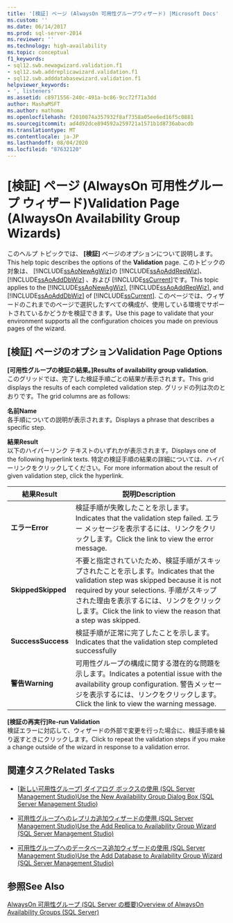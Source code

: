 ```yaml
---
title: '[検証] ページ (AlwaysOn 可用性グループウィザード) |Microsoft Docs'
ms.custom: ''
ms.date: 06/14/2017
ms.prod: sql-server-2014
ms.reviewer: ''
ms.technology: high-availability
ms.topic: conceptual
f1_keywords:
- sql12.swb.newagwizard.validation.f1
- sql12.swb.addreplicawizard.validation.f1
- sql12.swb.adddatabasewizard.validation.f1
helpviewer_keywords:
- ', listeners'
ms.assetid: c8971556-240c-491a-bc86-9cc72f71a3dd
author: MashaMSFT
ms.author: mathoma
ms.openlocfilehash: f2010074a357932f8af7358a05ee6ed16f5c0881
ms.sourcegitcommit: ad4d92dce894592a259721a1571b1d8736abacdb
ms.translationtype: MT
ms.contentlocale: ja-JP
ms.lasthandoff: 08/04/2020
ms.locfileid: "87632120"
---
```

# <a name="validation-page-alwayson-availability-group-wizards"></a><span data-ttu-id="88a97-102">[検証] ページ (AlwaysOn 可用性グループ ウィザード)</span><span class="sxs-lookup"><span data-stu-id="88a97-102">Validation Page (AlwaysOn Availability Group Wizards)</span></span>
  <span data-ttu-id="88a97-103">このヘルプ トピックでは、 **[検証]** ページのオプションについて説明します。</span><span class="sxs-lookup"><span data-stu-id="88a97-103">This help topic describes the options of the **Validation** page.</span></span> <span data-ttu-id="88a97-104">このトピックの対象は、 [!INCLUDE[ssAoNewAgWiz](../../../includes/ssaonewagwiz-md.md)]の [!INCLUDE[ssAoAddRepWiz](../../../includes/ssaoaddrepwiz-md.md)]、 [!INCLUDE[ssAoAddDbWiz](../../../includes/ssaoadddbwiz-md.md)] 、および [!INCLUDE[ssCurrent](../../../includes/sscurrent-md.md)]です。</span><span class="sxs-lookup"><span data-stu-id="88a97-104">This topic applies to the [!INCLUDE[ssAoNewAgWiz](../../../includes/ssaonewagwiz-md.md)], [!INCLUDE[ssAoAddRepWiz](../../../includes/ssaoaddrepwiz-md.md)], and [!INCLUDE[ssAoAddDbWiz](../../../includes/ssaoadddbwiz-md.md)] of [!INCLUDE[ssCurrent](../../../includes/sscurrent-md.md)].</span></span> <span data-ttu-id="88a97-105">このページでは、ウィザードのこれまでのページで選択したすべての構成が、使用している環境でサポートされているかどうかを検証できます。</span><span class="sxs-lookup"><span data-stu-id="88a97-105">Use this page to validate that your environment supports all the configuration choices you made on previous pages of the wizard.</span></span>  
  
##  <a name="validation-page-options"></a><a name="PageOptions"></a><span data-ttu-id="88a97-106">[検証] ページのオプション</span><span class="sxs-lookup"><span data-stu-id="88a97-106">Validation Page Options</span></span>  
 <span data-ttu-id="88a97-107">**[可用性グループの検証の結果。]**</span><span class="sxs-lookup"><span data-stu-id="88a97-107">**Results of availability group validation.**</span></span>  
 <span data-ttu-id="88a97-108">このグリッドでは、完了した検証手順ごとの結果が表示されます。</span><span class="sxs-lookup"><span data-stu-id="88a97-108">This grid displays the results of each completed validation step.</span></span> <span data-ttu-id="88a97-109">グリッドの列は次のとおりです。</span><span class="sxs-lookup"><span data-stu-id="88a97-109">The grid columns are as follows:</span></span>  
  
 <span data-ttu-id="88a97-110">**名前**</span><span class="sxs-lookup"><span data-stu-id="88a97-110">**Name**</span></span>  
 <span data-ttu-id="88a97-111">各手順についての説明が表示されます。</span><span class="sxs-lookup"><span data-stu-id="88a97-111">Displays a phrase that describes a specific step.</span></span>  
  
 <span data-ttu-id="88a97-112">**結果**</span><span class="sxs-lookup"><span data-stu-id="88a97-112">**Result**</span></span>  
 <span data-ttu-id="88a97-113">以下のハイパーリンク テキストのいずれかが表示されます。</span><span class="sxs-lookup"><span data-stu-id="88a97-113">Displays one of the following hyperlink texts.</span></span> <span data-ttu-id="88a97-114">特定の検証手順の結果の詳細については、ハイパーリンクをクリックしてください。</span><span class="sxs-lookup"><span data-stu-id="88a97-114">For more information about the result of given validation step, click the hyperlink.</span></span>  
  
|<span data-ttu-id="88a97-115">結果</span><span class="sxs-lookup"><span data-stu-id="88a97-115">Result</span></span>|<span data-ttu-id="88a97-116">説明</span><span class="sxs-lookup"><span data-stu-id="88a97-116">Description</span></span>|  
|------------|-----------------|  
|<span data-ttu-id="88a97-117">**エラー**</span><span class="sxs-lookup"><span data-stu-id="88a97-117">**Error**</span></span>|<span data-ttu-id="88a97-118">検証手順が失敗したことを示します。</span><span class="sxs-lookup"><span data-stu-id="88a97-118">Indicates that the validation step failed.</span></span> <span data-ttu-id="88a97-119">エラー メッセージを表示するには、リンクをクリックします。</span><span class="sxs-lookup"><span data-stu-id="88a97-119">Click the link to view the error message.</span></span>|  
|<span data-ttu-id="88a97-120">**Skipped**</span><span class="sxs-lookup"><span data-stu-id="88a97-120">**Skipped**</span></span>|<span data-ttu-id="88a97-121">不要と指定されていたため、検証手順がスキップされたことを示します。</span><span class="sxs-lookup"><span data-stu-id="88a97-121">Indicates that the validation step was skipped because it is not required by your selections.</span></span> <span data-ttu-id="88a97-122">手順がスキップされた理由を表示するには、リンクをクリックします。</span><span class="sxs-lookup"><span data-stu-id="88a97-122">Click the link to view the reason that a step was skipped.</span></span>|  
|<span data-ttu-id="88a97-123">**Success**</span><span class="sxs-lookup"><span data-stu-id="88a97-123">**Success**</span></span>|<span data-ttu-id="88a97-124">検証手順が正常に完了したことを示します。</span><span class="sxs-lookup"><span data-stu-id="88a97-124">Indicates that the validation step completed successfully</span></span>|  
|<span data-ttu-id="88a97-125">**警告**</span><span class="sxs-lookup"><span data-stu-id="88a97-125">**Warning**</span></span>|<span data-ttu-id="88a97-126">可用性グループの構成に関する潜在的な問題を示します。</span><span class="sxs-lookup"><span data-stu-id="88a97-126">Indicates a potential issue with the availability group configuration.</span></span>  <span data-ttu-id="88a97-127">警告メッセージを表示するには、リンクをクリックします。</span><span class="sxs-lookup"><span data-stu-id="88a97-127">Click the link to view the warning message.</span></span>|  
  
 <span data-ttu-id="88a97-128">**[検証の再実行]**</span><span class="sxs-lookup"><span data-stu-id="88a97-128">**Re-run Validation**</span></span>  
 <span data-ttu-id="88a97-129">検証エラーに対応して、ウィザードの外部で変更を行った場合に、検証手順を繰り返すときにクリックします。</span><span class="sxs-lookup"><span data-stu-id="88a97-129">Click to repeat the validation steps if you make a change outside of the wizard in response to a validation error.</span></span>  
  

  
##  <a name="related-tasks"></a><a name="RelatedTasks"></a> <span data-ttu-id="88a97-130">関連タスク</span><span class="sxs-lookup"><span data-stu-id="88a97-130">Related Tasks</span></span>  
  
-   <span data-ttu-id="88a97-131">[[新しい可用性グループ] ダイアログ ボックスの使用 &#40;SQL Server Management Studio&#41;](use-the-new-availability-group-dialog-box-sql-server-management-studio.md)</span><span class="sxs-lookup"><span data-stu-id="88a97-131">[Use the New Availability Group Dialog Box &#40;SQL Server Management Studio&#41;](use-the-new-availability-group-dialog-box-sql-server-management-studio.md)</span></span>  
  
-   [<span data-ttu-id="88a97-132">可用性グループへのレプリカ追加ウィザードの使用 &#40;SQL Server Management Studio&#41;</span><span class="sxs-lookup"><span data-stu-id="88a97-132">Use the Add Replica to Availability Group Wizard &#40;SQL Server Management Studio&#41;</span></span>](use-the-add-replica-to-availability-group-wizard-sql-server-management-studio.md)  
  
-   [<span data-ttu-id="88a97-133">可用性グループへのデータベース追加ウィザードの使用 &#40;SQL Server Management Studio&#41;</span><span class="sxs-lookup"><span data-stu-id="88a97-133">Use the Add Database to Availability Group Wizard &#40;SQL Server Management Studio&#41;</span></span>](availability-group-add-database-to-group-wizard.md)  
  
 
  
## <a name="see-also"></a><span data-ttu-id="88a97-134">参照</span><span class="sxs-lookup"><span data-stu-id="88a97-134">See Also</span></span>  
 [<span data-ttu-id="88a97-135">AlwaysOn 可用性グループ &#40;SQL Server の概要&#41;</span><span class="sxs-lookup"><span data-stu-id="88a97-135">Overview of AlwaysOn Availability Groups &#40;SQL Server&#41;</span></span>](overview-of-always-on-availability-groups-sql-server.md)  
  
  
